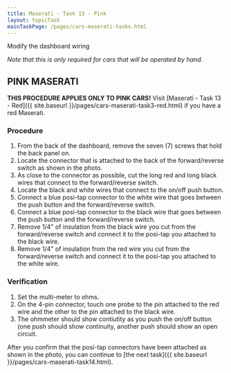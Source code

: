 ```yaml
--- 
title: Maserati - Task 13 - Pink
layout: topicTask
mainTaskPage: /pages/cars-maserati-tasks.html
---
```


Modify the dashboard wiring

_Note that this is only required for cars that will be operated by hand._

## PINK MASERATI

**THIS PROCEDURE APPLIES ONLY TO PINK CARS!**
Visit [Maserati - Task 13 - Red]({{ site.baseurl }}/pages/cars-maserati-task3-red.html) if you have a red Maserati.


### Procedure

1. From the back of the dashboard, remove the seven (7) screws that hold the back panel on.
2. Locate the connector that is attached to the back of the forward/reverse switch as shown in the photo.
3. As close to the connector as possible, cut the long red and long black wires that connect to the forward/reverse switch.
4. Locate the black and white wires that connect to the on/off push button.
5. Connect a blue posi-tap connector to the white wire that goes between the push button and the forward/reverse switch.
6. Connect a blue posi-tap connector to the black wire that goes between the push button and the forward/reverse switch.
7. Remove 1/4" of insulation from the black wire you cut from the forward/reverse switch and connect it to the posi-tap you attached to the black wire.
8. Remove 1/4" of insulation from the red wire you cut from the forward/reverse switch and connect it to the posi-tap you attached to the white wire.

### Verification

1. Set the multi-meter to ohms.
2. On the 4-pin connector, touch one probe to the pin attached to the red wire and the other to the pin attached to the black wire.
3. The ohmmeter should show contiutity as you push the on/off button (one push should show continuity, another push should show an open circuit.

After you confirm that the posi-tap connectors have been attached as shown in the photo, you can continue to [the next task]({{ site.baseurl }}/pages/cars-maserati-task14.html).
